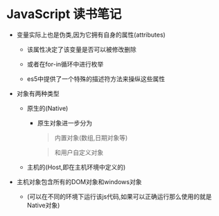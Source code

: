 # JavaScript 读书笔记

- 变量实际上也是伪类,因为它拥有自身的属性(attributes)

    - 该属性决定了该变量是否可以被修改删除

    - 或者在for-in循环中进行枚举

    - es5中提供了一个特殊的描述符方法来操纵这些属性

- 对象有两种类型

    - 原生的(Native)
        - 原生对象进一步分为
            > 内置对象(数组,日期对象等)

            > 和用户自定义对象

    - 主机的(Host,即在主机环境中定义的)

    
- 主机对象包含所有的DOM对象和windows对象
    - (可以在不同的环境下运行该js代码,如果可以正确运行那么使用的就是Native对象)